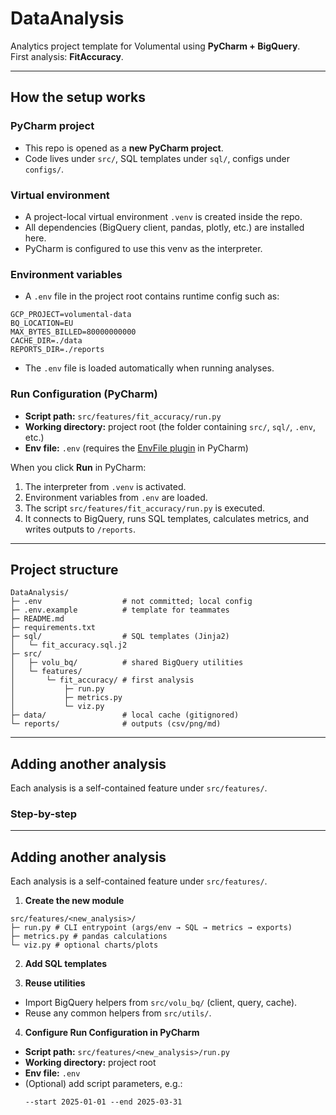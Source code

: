 # DataAnalysis

Analytics project template for Volumental using **PyCharm + BigQuery**.  
First analysis: **FitAccuracy**.

---

## How the setup works

### PyCharm project
- This repo is opened as a **new PyCharm project**.
- Code lives under `src/`, SQL templates under `sql/`, configs under `configs/`.

### Virtual environment
- A project-local virtual environment `.venv` is created inside the repo.
- All dependencies (BigQuery client, pandas, plotly, etc.) are installed here.
- PyCharm is configured to use this venv as the interpreter.

### Environment variables
- A `.env` file in the project root contains runtime config such as:
```text
GCP_PROJECT=volumental-data
BQ_LOCATION=EU
MAX_BYTES_BILLED=80000000000
CACHE_DIR=./data
REPORTS_DIR=./reports
```
- The `.env` file is loaded automatically when running analyses.

### Run Configuration (PyCharm)
- **Script path:** `src/features/fit_accuracy/run.py`  
- **Working directory:** project root (the folder containing `src/`, `sql/`, `.env`, etc.)  
- **Env file:** `.env` (requires the [EnvFile plugin](https://plugins.jetbrains.com/plugin/7861-envfile) in PyCharm)

When you click **Run** in PyCharm:
1. The interpreter from `.venv` is activated.
2. Environment variables from `.env` are loaded.
3. The script `src/features/fit_accuracy/run.py` is executed.
4. It connects to BigQuery, runs SQL templates, calculates metrics, and writes outputs to `/reports`.

---

## Project structure

```text
DataAnalysis/
├─ .env                  # not committed; local config
├─ .env.example          # template for teammates
├─ README.md
├─ requirements.txt
├─ sql/                  # SQL templates (Jinja2)
│   └─ fit_accuracy.sql.j2
├─ src/
│   ├─ volu_bq/          # shared BigQuery utilities
│   └─ features/
│       └─ fit_accuracy/ # first analysis
│           ├─ run.py
│           ├─ metrics.py
│           └─ viz.py
├─ data/                 # local cache (gitignored)
└─ reports/              # outputs (csv/png/md)
```
---

## Adding another analysis

Each analysis is a self-contained feature under `src/features/`.

### Step-by-step

---

## Adding another analysis

Each analysis is a self-contained feature under `src/features/`.

1. **Create the new module**
```text
src/features/<new_analysis>/
├─ run.py # CLI entrypoint (args/env → SQL → metrics → exports)
├─ metrics.py # pandas calculations
└─ viz.py # optional charts/plots
```

2. **Add SQL templates**

3. **Reuse utilities**
- Import BigQuery helpers from `src/volu_bq/` (client, query, cache).
- Reuse any common helpers from `src/utils/`.

4. **Configure Run Configuration in PyCharm**
- **Script path:** `src/features/<new_analysis>/run.py`
- **Working directory:** project root
- **Env file:** `.env`
- (Optional) add script parameters, e.g.:
  ```
  --start 2025-01-01 --end 2025-03-31
  ```
